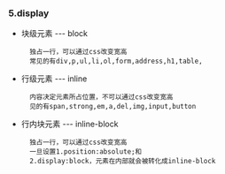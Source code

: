 ### 5.display


- 块级元素 --- block

		独占一行，可以通过css改变宽高
		常见的有div,p,ul,li,ol,form,address,h1,table,

- 行级元素 --- inline

		内容决定元素所占位置，不可以通过css改变宽高
		见的有span,strong,em,a,del,img,input,button


- 行内块元素 --- inline-block

		独占一行，可以通过css改变宽高
		一旦设置1.position:absolute;和
		2.display:block，元素在内部就会被转化成inline-block
